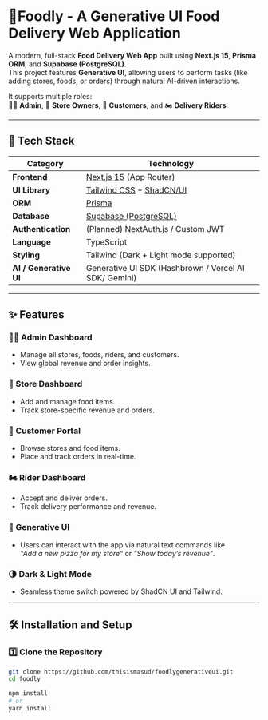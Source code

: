 # 🍔Foodly - A Generative UI Food Delivery Web Application

A modern, full-stack **Food Delivery Web App** built using **Next.js 15**, **Prisma ORM**, and **Supabase (PostgreSQL)**.  
This project features **Generative UI**, allowing users to perform tasks (like adding stores, foods, or orders) through natural AI-driven interactions.

It supports multiple roles:  
🧑‍💼 **Admin**, 🏪 **Store Owners**, 🍴 **Customers**, and 🏍️ **Delivery Riders**.

---

## 🚀 Tech Stack

| Category               | Technology                                                                   |
| ---------------------- | ---------------------------------------------------------------------------- |
| **Frontend**           | [Next.js 15](https://nextjs.org) (App Router)                                |
| **UI Library**         | [Tailwind CSS](https://tailwindcss.com) + [ShadCN/UI](https://ui.shadcn.com) |
| **ORM**                | [Prisma](https://www.prisma.io)                                              |
| **Database**           | [Supabase (PostgreSQL)](https://supabase.com)                                |
| **Authentication**     | (Planned) NextAuth.js / Custom JWT                                           |
| **Language**           | TypeScript                                                                   |
| **Styling**            | Tailwind (Dark + Light mode supported)                                       |
| **AI / Generative UI** | Generative UI SDK (Hashbrown / Vercel AI SDK/ Gemini)                        |

---

## ✨ Features

### 👨‍💼 Admin Dashboard

- Manage all stores, foods, riders, and customers.
- View global revenue and order insights.

### 🏪 Store Dashboard

- Add and manage food items.
- Track store-specific revenue and orders.

### 🍴 Customer Portal

- Browse stores and food items.
- Place and track orders in real-time.

### 🏍️ Rider Dashboard

- Accept and deliver orders.
- Track delivery performance and revenue.

### 🤖 Generative UI

- Users can interact with the app via natural text commands like  
  _"Add a new pizza for my store"_ or _"Show today’s revenue"_.

### 🌗 Dark & Light Mode

- Seamless theme switch powered by ShadCN UI and Tailwind.

---

## 🛠️ Installation and Setup

### 1️⃣ Clone the Repository

```bash
git clone https://github.com/thisismasud/foodlygenerativeui.git
cd foodly

npm install
# or
yarn install

```
